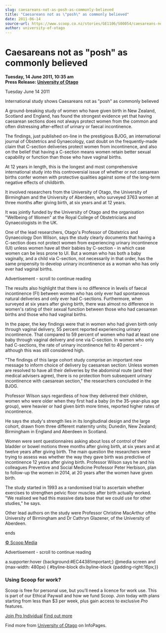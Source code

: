 ```yaml
---
slug: caesareans-not-as-posh-as-commonly-believed
title: "Caesareans not as \"posh\" as commonly believed"
date: 2011-06-14
source-url: https://www.scoop.co.nz/stories/GE1106/S00054/caesareans-not-as-posh-as-commonly-believed.htm
author: university-of-otago
---
```

Caesareans not as "posh" as commonly believed
=============================================

**Tuesday, 14 June 2011, 10:35 am**  
**Press Release: [University of Otago](https://info.scoop.co.nz/University_of_Otago)**

Tuesday June 14 2011

International study shows Caesareans not as "posh" as commonly believed

A ground-breaking study of women who have given birth in New Zealand, Scotland and England, has found the strongest evidence yet that having caesarean sections does not always protect women from the common and often distressing after-effect of urinary or faecal incontinence.

The findings, just published on-line in the prestigious BJOG, an international journal of Obstetrics and Gynaecology, cast doubt on the frequently-made claim that C-section deliveries protect women from incontinence, and also on the belief that having a C-section means women retain better sexual capability or function than those who have vaginal births.

At 12 years in length, this is the longest and most comprehensive international study into this controversial issue of whether or not caesarean births confer women with protective qualities against some of the long-term negative effects of childbirth.

It involved researchers from the University of Otago, the University of Birmingham and the University of Aberdeen, who surveyed 3763 women at three months after giving birth, at six years and at 12 years.

It was jointly funded by the University of Otago and the organisation "Wellbeing of Women" at the Royal College of Obstetricians and Gynaecologists in the UK.

One of the lead researchers, Otago's Professor of Obstetrics and Gynaecology Don Wilson, says the study clearly documents that having a C-section does not protect women from experiencing urinary incontinence (UI) unless women have all their babies by C-section - in which case women can be less prone to UI. But a woman who has both a baby vaginally, and a child via C-section, not necessarily in that order, has the same propensity to develop urinary incontinence as a woman who has only ever had vaginal births.

Advertisement - scroll to continue reading





The results also highlight that there is no difference in levels of faecal incontinence (FI) between women who has only ever had spontaneous natural deliveries and only ever had C-sections. Furthermore, when surveyed at six years after giving birth, there was almost no difference in women's rating of their sexual function between those who had caesarean births and those who had vaginal births.

In the paper, the key findings were that in women who had given birth only through vaginal delivery, 55 percent reported experiencing urinary incontinence. That compared to 59 percent of women who had at least one baby through vaginal delivery and one via C-section. In women who only had C-sections, the rate of urinary incontinence fell to 40 percent - although this was still considered high.

"The findings of this large cohort study comprise an important new message to inform choice of delivery by caesarean section: Unless women are resolved to have all their deliveries by the abdominal route (and their medical advisers agree), there is no protection from subsequent urinary incontinence with caesarean section," the researchers concluded in the BJOG.

Professor Wilson says regardless of how they delivered their children, women who were older when they first had a baby (in the 35-year-plus age group), were heavier or had given birth more times, reported higher rates of incontinence.

He says the study's strength lies in its longitudinal design and the large cohort, drawn from three different maternity units; Dunedin, New Zealand; Birmingham in England and Aberdeen in Scotland.

Women were sent questionnaires asking about loss of control of their bladder or bowel motions three months after giving birth, at six years and at twelve years after giving birth. The main question the researchers were trying to assess was whether the way they gave birth was predictive of incontinence 12 years after giving birth. Professor Wilson says he and his colleagues Preventive and Social Medicine Professor Peter Herbison, plan to follow-up the women in 2014, at 20 years after the women have given birth.

The study started in 1993 as a randomised trial to ascertain whether exercises to strengthen pelvic floor muscles after birth actually worked. "We realised we had this massive data base that we could use for other studies," he says.

Other lead authors on the study were Professor Christine MacArthur ofthe University of Birmingham and Dr Cathryn Glazener, of the University of Aberdeen.

ends

  

[© Scoop Media](http://www.scoop.co.nz/about/terms.html)  

Advertisement - scroll to continue reading



a.supporter:hover {background:#EC4438!important;} @media screen and (max-width: 480px) { #byline-block div.byline-block {padding-right:16px;}}

### Using Scoop for work?

Scoop is free for personal use, but you’ll need a licence for work use. This is part of our Ethical Paywall and how we fund Scoop. Join today with plans starting from less than $3 per week, plus gain access to exclusive _Pro_ features.  
  
[Join Pro Individual](https://pro.scoop.co.nz/Individual/?from=ProIn24) [Find out more](https://pro.scoop.co.nz/using-scoop-for-work/?from=ProIn24)

Find more from [University of Otago](https://info.scoop.co.nz/University_of_Otago) on InfoPages.